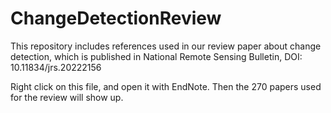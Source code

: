 # ChangeDetectionReview
This repository includes references used in our review paper about change detection, which is published in National Remote Sensing Bulletin, DOI: 10.11834/jrs.20222156  

Right click on this file, and open it with EndNote. Then the 270 papers used for the review will show up.
